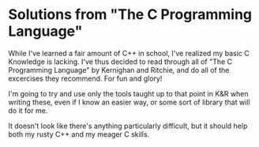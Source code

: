 Solutions from "The C Programming Language"
================================================

While I've learned a fair amount of C++ in school, I've realized my basic C Knowledge is lacking. I've thus decided to read through all of "The C Programming Language" by Kernighan and Ritchie, and do all of the excercises they recommend. For fun and glory!

I'm going to try and use only the tools taught up to that point in K&R when writing these, even if I know an easier way, or some sort of library that will do it for me.

It doesn't look like there's anything particularly difficult, but it should help both my rusty C++ and my meager C skills.
